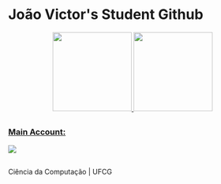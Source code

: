 # João Victor's Student Github

<div align="center">
  <a href="https://github.com/JotaV-0">
  <img height="160rem" src="https://github-readme-stats.vercel.app/api?username=JoaoVGN&show_icons=true&theme=ocean_dark&include_all_commits=true&count_private=true"/>
  <img height="160rem" src="https://github-readme-stats.vercel.app/api/top-langs/?username=JoaoVGN&layout=compact&langs_count=7&theme=ocean_dark"/>
</div>

##
### Main Account:

<a href="https://github.com/JotaV-0" target="_blank"><img src="https://img.shields.io/badge/GitHub-100000?style=for-the-badge&logo=github&logoColor=white" target="_blank"></a>
##

Ciência da Computação | UFCG

